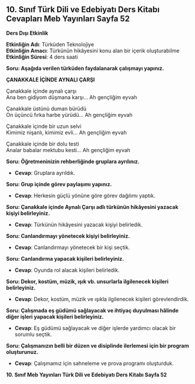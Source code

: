 ## 10. Sınıf Türk Dili ve Edebiyatı Ders Kitabı Cevapları Meb Yayınları Sayfa 52

**Ders Dışı Etkinlik**

**Etkinliğin Adı**: Türküden Teknolojiye  
 **Etkinliğin Amacı**: Türkünün hikâyesini konu alan bir içerik oluşturabilme  
 **Etkinliğin Süresi**: 4 ders saati

**Soru: Aşağıda verilen türküden faydalanarak çalışmayı yapınız.**

**ÇANAKKALE İÇİNDE AYNALI ÇARŞI**

Çanakkale içinde aynalı çarşı  
 Ana ben gidiyom düşmana karşı… Ah gençliğim eyvah

Çanakkale üstünü duman bürüdü  
 On üçüncü fırka harbe yürüdü… Ah gençliğim eyvah

Çanakkale içinde bir uzun selvi  
 Kimimiz nişanlı, kimimiz evli… Ah gençliğim eyvah

Çanakkale içinde bir dolu testi  
 Analar babalar mektubu kesti… Ah gençliğim eyvah

**Soru: Öğretmeninizin rehberliğinde gruplara ayrılınız.**

* **Cevap**: Gruplara ayrıldık.

**Soru: Grup içinde görev paylaşımı yapınız.**

* **Cevap**: Herkesin güçlü yönüne göre görev dağılımı yaptık.

**Soru: Çanakkale içinde Aynalı Çarşı adlı türkünün hikâyesini yazacak kişiyi belirleyiniz.**

* **Cevap**: Türkünün hikâyesini yazacak kişiyi belirledik.

**Soru: Canlandırmayı yönetecek kişiyi belirleyiniz.**

* **Cevap**: Canlandırmayı yönetecek bir kişi seçtik.

**Soru: Canlandırma yapacak kişileri belirleyiniz.**

* **Cevap**: Oyunda rol alacak kişileri belirledik.

**Soru: Dekor, kostüm, müzik, ışık vb. unsurlarla ilgilenecek kişileri belirleyiniz.**

* **Cevap**: Dekor, kostüm, müzik ve ışıkla ilgilenecek kişileri görevlendirdik.

**Soru: Çalışmada eş güdümü sağlayacak ve ihtiyaç duyulması hâlinde diğer işleri yapacak kişileri belirleyiniz.**

* **Cevap**: Eş güdümü sağlayacak ve diğer işlerde yardımcı olacak bir sorumlu seçtik.

**Soru: Çalışmanızın belli bir düzen ve disiplinde ilerlemesi için bir program oluşturunuz.**

* **Cevap**: Çalışmamız için sahneleme ve prova programı oluşturduk.

**10. Sınıf Meb Yayınları Türk Dili ve Edebiyatı Ders Kitabı Sayfa 52**